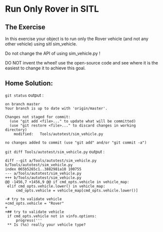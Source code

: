 # Run Only Rover in SITL

## The Exercise 
In this exercise your object is to run only the Rover vehicle (and not any other vehicle) using sitl sim_vehicle. 

Do not change the API of using sim_vehicle.py !

DO NOT invent the wheel! use the open-source code and see where it is the easiest to change it to achieve this goal. 

## Home Solution: 

`git status` output : 

```
on branch master
Your branch is up to date with 'origin/master'.

Changes not staged for commit:
  (use "git add <file>..." to update what will be committed)
  (use "git restore <file>..." to discard changes in working directory)
	modified:   Tools/autotest/sim_vehicle.py

no changes added to commit (use "git add" and/or "git commit -a")
```

`git diff Tools/autotest/sim_vehicle.py` output : 

```
diff --git a/Tools/autotest/sim_vehicle.py b/Tools/autotest/sim_vehicle.py
index 065b5265c1..3882981a10 100755
--- a/Tools/autotest/sim_vehicle.py
+++ b/Tools/autotest/sim_vehicle.py
@@ -1456,7 +1456,9 @@ if cmd_opts.vehicle in vehicle_map:
 elif cmd_opts.vehicle.lower() in vehicle_map:
     cmd_opts.vehicle = vehicle_map[cmd_opts.vehicle.lower()]
 
-# try to validate vehicle
+cmd_opts.vehicle = "Rover"
+
+## try to validate vehicle
 if cmd_opts.vehicle not in vinfo.options:
     progress('''
 ** Is (%s) really your vehicle type?
```



